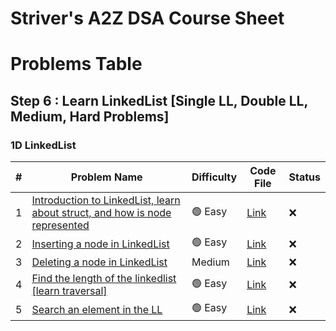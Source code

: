 # Striver's A2Z DSA Course Sheet
# Problems Table

## Step 6 : Learn LinkedList [Single LL, Double LL, Medium, Hard Problems]
### 1D LinkedList
| #  | Problem Name                                | Difficulty | Code File  | Status |
|----|---------------------------------------------|------------|------------|--------|
| 1  |[Introduction to LinkedList, learn about struct, and how is node represented]()| 🟢 Easy    | [Link]()   |❌|
| 2  |[Inserting a node in LinkedList]()| 🟢 Easy    | [Link]()   |❌|
| 3  |[Deleting a node in LinkedList]()| Medium    | [Link]()   |❌|
| 4  |[Find the length of the linkedlist [learn traversal]]()| 🟢 Easy    | [Link]()   |❌|
| 5  |[Search an element in the LL](https://www.geeksforgeeks.org/problems/search-in-linked-list-1664434326/1?utm_source=youtube&utm_medium=collab_striver_ytdescription&utm_campaign=search-in-linked-list-1664434326)|🟢 Easy| [Link]()   |❌|

